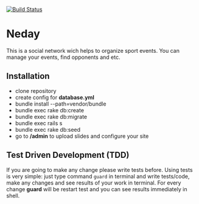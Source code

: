[![Build Status](https://secure.travis-ci.org/ka8725/neday.png)](http://travis-ci.org/ka8725/neday)

# Neday
This is a social network wich helps to organize sport events. You can
manage your events, find opponents and etc.

## Installation
- clone repository
- create config for **database.yml**
- bundle install --path=vendor/bundle
- bundle exec rake db:create
- bundle exec rake db:migrate
- bundle exec rails s
- bundle exec rake db:seed
- go to **/admin** to upload slides and configure your site

## Test Driven Development (TDD)
If you are going to make any change please write tests before. Using tests is very simple: just type command `guard` in terminal
and write tests/code, make any changes and see results of your work in terminal. For every change **guard** will be restart test
and you can see results immediately in shell.
